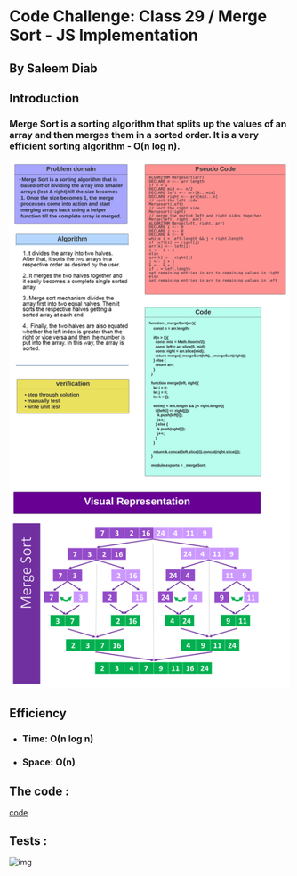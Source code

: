 # Code Challenge: Class 29 / Merge Sort - JS Implementation

## By Saleem Diab


## Introduction


### Merge Sort is a sorting algorithm that splits up the values of an array and then merges them in a sorted order. It is a very efficient sorting algorithm - O(n log n).




![img](./images/code29.png)



## Efficiency

* ### Time: O(n log n)

* ### Space: O(n)


## The code :


[code](./mergeSort.js)


## Tests :



![img](./test29.png)